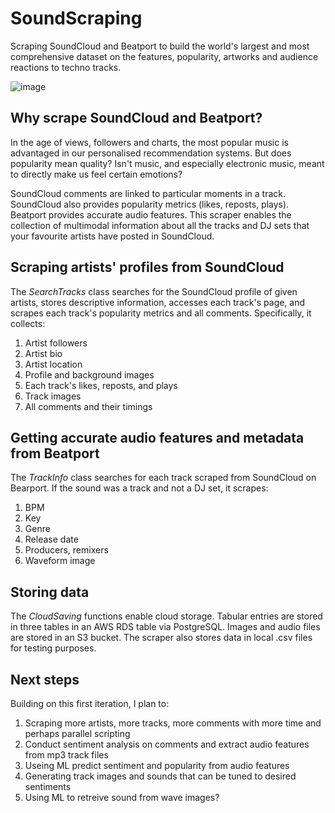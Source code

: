 # SoundScraping
Scraping SoundCloud and Beatport to build the world's largest and most comprehensive dataset on the features, popularity, artworks and audience reactions to techno tracks.

![image](https://user-images.githubusercontent.com/32871846/114182318-67967a80-993a-11eb-9880-0cd8eb95c89d.png)

## Why scrape SoundCloud and Beatport?
In the age of views, followers and charts, the most popular music is advantaged in our personalised recommendation systems. But does popularity mean quality? Isn't music, and especially electronic music, meant to directly make us feel certain emotions?

SoundCloud comments are linked to particular moments in a track. SoundCloud also provides popularity metrics (likes, reposts, plays). Beatport provides accurate audio features. This scraper enables the collection of multimodal information about all the tracks and DJ sets that your favourite artists have posted in SoundCloud.

## Scraping artists' profiles from SoundCloud
The _SearchTracks_ class searches for the SoundCloud profile of given artists, stores descriptive information, accesses each track's page, and scrapes each track's popularity metrics and all comments. Specifically, it collects:

1. Artist followers
2. Artist bio
3. Artist location
4. Profile and background images
5. Each track's likes, reposts, and plays
6. Track images
7. All comments and their timings

## Getting accurate audio features and metadata from Beatport
The _TrackInfo_ class searches for each track scraped from SoundCloud on Bearport. If the sound was a track and not a DJ set, it scrapes:

1. BPM
2. Key
3. Genre
4. Release date
5. Producers, remixers
6. Waveform image

## Storing data
The _CloudSaving_ functions enable cloud storage. Tabular entries are stored in three tables in an AWS RDS table via PostgreSQL. Images and audio files are stored in an S3 bucket. The scraper also stores data in local .csv files for testing purposes.

## Next steps
Building on this first iteration, I plan to:

1. Scraping more artists, more tracks, more comments with more time and perhaps parallel scripting
2. Conduct sentiment analysis on comments and extract audio features from mp3 track files
3. Useing ML predict sentiment and popularity from audio features
4. Generating track images and sounds that can be tuned to desired sentiments
5. Using ML to retreive sound from wave images?

